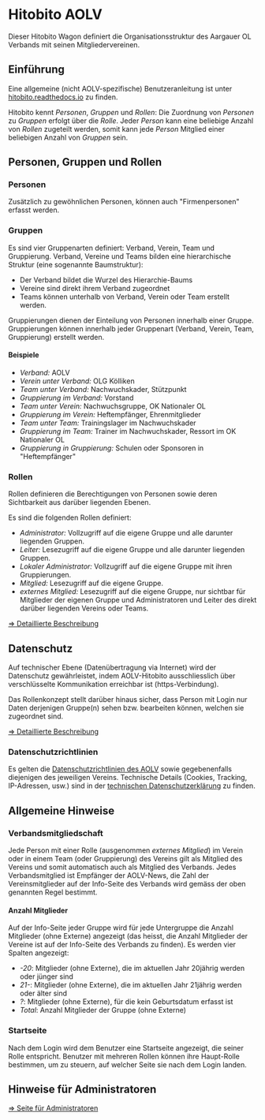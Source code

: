 # Hitobito AOLV
Dieser Hitobito Wagon definiert die Organisationsstruktur des Aargauer OL
Verbands mit seinen Mitgliedervereinen.

## Einführung
Eine allgemeine (nicht AOLV-spezifische) Benutzeranleitung ist unter
[hitobito.readthedocs.io](https://hitobito.readthedocs.io/de/latest/) zu finden.

Hitobito kennt _Personen_, _Gruppen_ und _Rollen_: Die Zuordnung von _Personen_
zu _Gruppen_ erfolgt über die _Rolle_. Jeder _Person_ kann eine beliebige Anzahl
von _Rollen_ zugeteilt werden, somit kann jede _Person_ Mitglied einer
beliebigen Anzahl von _Gruppen_ sein.

## Personen, Gruppen und Rollen
### Personen
Zusätzlich zu gewöhnlichen Personen, können auch "Firmenpersonen" erfasst werden.

### Gruppen
Es sind vier Gruppenarten definiert: Verband, Verein, Team und Gruppierung. Verband,
Vereine und Teams bilden eine hierarchische Struktur (eine sogenannte Baumstruktur):
* Der Verband bildet die Wurzel des Hierarchie-Baums
* Vereine sind direkt ihrem Verband zugeordnet
* Teams können unterhalb von Verband, Verein oder Team erstellt werden.

Gruppierungen dienen der Einteilung von Personen innerhalb einer Gruppe. Gruppierungen
können innerhalb jeder Gruppenart (Verband, Verein, Team, Gruppierung) erstellt werden.

#### Beispiele
* *Verband:* AOLV
* *Verein unter Verband:* OLG Kölliken
* *Team unter Verband:* Nachwuchskader, Stützpunkt
* *Gruppierung im Verband:* Vorstand
* *Team unter Verein:* Nachwuchsgruppe, OK Nationaler OL
* *Gruppierung im Verein:* Heftempfänger, Ehrenmitglieder
* *Team unter Team:* Trainingslager im Nachwuchskader
* *Gruppierung im Team:* Trainer im Nachwuchskader, Ressort im OK Nationaler OL
* *Gruppierung in Gruppierung:* Schulen oder Sponsoren in "Heftempfänger"

### Rollen
Rollen definieren die Berechtigungen von Personen sowie deren Sichtbarkeit
aus darüber liegenden Ebenen.

Es sind die folgenden Rollen definiert:
* *Administrator:* Vollzugriff auf die eigene Gruppe und alle darunter liegenden Gruppen.
* *Leiter:* Lesezugriff auf die eigene Gruppe und alle darunter liegenden Gruppen.
* *Lokaler Administrator:* Vollzugriff auf die eigene Gruppe mit ihren Gruppierungen.
* *Mitglied:* Lesezugriff auf die eigene Gruppe.
* *externes Mitglied:* Lesezugriff auf die eigene Gruppe, nur sichtbar für Mitglieder
der eigenen Gruppe und Administratoren und Leiter des direkt darüber liegenden Vereins oder Teams.

[=> Detaillierte Beschreibung](doc/roles.md)
    
## Datenschutz
Auf technischer Ebene (Datenübertragung via Internet) wird der Datenschutz
gewährleistet, indem AOLV-Hitobito ausschliesslich über verschlüsselte
Kommunikation erreichbar ist (https-Verbindung).

Das Rollenkonzept stellt darüber hinaus sicher, dass Person mit Login nur Daten
derjenigen Gruppe(n) sehen bzw. bearbeiten können, welchen sie zugeordnet sind.

[=> Detaillierte Beschreibung](doc/security.md)

### Datenschutzrichtlinien
Es gelten die [Datenschutzrichtlinien des AOLV](https://aolv.ch/sites/default/files/Datenschutzrichtlinie.pdf)
sowie gegebenenfalls diejenigen des jeweiligen Vereins. Technische Details (Cookies, Tracking,
IP-Adressen, usw.) sind in der [technischen Datenschutzerklärung](https://adressen.aolv.ch/datenschutz.html)
zu finden.

## Allgemeine Hinweise
### Verbandsmitgliedschaft
Jede Person mit einer Rolle (ausgenommen _externes Mitglied_) im Verein oder in einem Team
(oder Gruppierung) des Vereins gilt als Mitglied des Vereins und somit automatisch auch als
Mitglied des Verbands. Jedes Verbandsmitglied ist Empfänger der AOLV-News, die Zahl der
Vereinsmitglieder auf der Info-Seite des Verbands wird gemäss der oben genannten Regel bestimmt.

#### Anzahl Mitglieder
Auf der Info-Seite jeder Gruppe wird für jede Untergruppe die Anzahl Mitglieder (ohne Externe)
angezeigt (das heisst, die Anzahl Mitglieder der Vereine ist auf der Info-Seite des Verbands
zu finden). Es werden vier Spalten angezeigt:
* _-20_: Mitglieder (ohne Externe), die im aktuellen Jahr 20jährig werden oder jünger sind
* _21-_: Mitglieder (ohne Externe), die im aktuellen Jahr 21jährig werden oder älter sind
* _?_: Mitglieder (ohne Externe), für die kein Geburtsdatum erfasst ist
* _Total_: Anzahl Mitglieder der Gruppe (ohne Externe)

### Startseite
Nach dem Login wird dem Benutzer eine Startseite angezeigt, die seiner Rolle
entspricht. Benutzer mit mehreren Rollen können ihre Haupt-Rolle bestimmen, um
zu steuern, auf welcher Seite sie nach dem Login landen.

## Hinweise für Administratoren
[=> Seite für Administratoren](doc/administrator.md)
